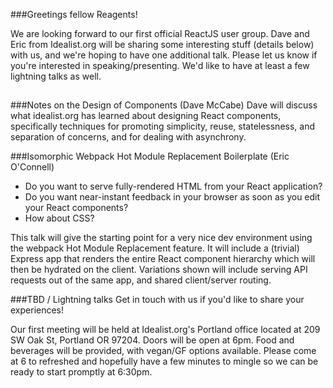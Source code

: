###Greetings fellow Reagents!

We are looking forward to our first official ReactJS user group. Dave and Eric from Idealist.org will be sharing some interesting stuff (details below) with us, and we're hoping to have one additional talk. Please let us know if you're interested in speaking/presenting. We'd like to have at least a few lightning talks as well.

## 
###Notes on the Design of Components (Dave McCabe)
Dave will discuss what idealist.org has learned about designing React components, specifically techniques for promoting simplicity, reuse, statelessness, and separation of concerns, and for dealing with asynchrony.

###Isomorphic Webpack Hot Module Replacement Boilerplate (Eric O'Connell)
- Do you want to serve fully-rendered HTML from your React application? 
- Do you want near-instant feedback in your browser as soon as you edit your React components? 
- How about CSS? 

This talk will give the starting point for a very nice dev environment using the webpack Hot Module Replacement feature. It will include a (trivial) Express app that renders the entire React component hierarchy which will then be hydrated on the client. Variations shown will include serving API requests out of the same app, and shared client/server routing.

###TBD / Lightning talks
Get in touch with us if you'd like to share your experiences!

Our first meeting will be held at Idealist.org's Portland office located at 209 SW Oak St, Portland OR 97204. Doors will be open at 6pm. Food and beverages will be provided, with vegan/GF options available. Please come at 6 to refreshed and hopefully have a few minutes to mingle so we can be ready to start promptly at 6:30pm.

